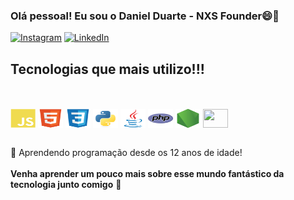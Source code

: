 ### Olá pessoal! Eu sou o Daniel Duarte - NXS Founder😄🚀 


[![Instagram](https://img.shields.io/badge/Instagram-E4405F?style=for-the-badge&logo=instagram&logoColor=white)](https://www.instagram.com/dani__s2__/)
[![LinkedIn](https://img.shields.io/badge/linkedin-836FFF?style=for-the-badge&logo=linkedin&logoColor=white)](https://www.linkedin.com/in/daniel-duarte-b53806224/)

<!-- ![Gutoneitzke GitHub stats](https://github-readme-stats.vercel.app/api?username=gutoneitzke&show_icons=true&theme=tokyonight&count_private=true)-->

## Tecnologias que mais utilizo!!!
<br>
  <div style="display: inline_block"><br>
    <img align="center" alt="" height="30" width="40" src="https://raw.githubusercontent.com/devicons/devicon/master/icons/javascript/javascript-plain.svg">
    <img align="center" alt="" height="30" width="40" src="https://raw.githubusercontent.com/devicons/devicon/master/icons/html5/html5-original.svg">
    <img align="center" alt="" height="30" width="40" src="https://raw.githubusercontent.com/devicons/devicon/master/icons/css3/css3-original.svg">
    <img align="center" alt="" height="30" width="40" src="https://raw.githubusercontent.com/devicons/devicon/master/icons/python/python-original.svg">
    <img align="center" alt="" height="30" width="40" src="https://raw.githubusercontent.com/devicons/devicon/master/icons/java/java-original.svg">
    <img align="center" alt="" height="30" width="40" src="https://raw.githubusercontent.com/devicons/devicon/master/icons/php/php-original.svg">
    <img align="center" alt="" height="30" width="40" src="https://raw.githubusercontent.com/devicons/devicon/master/icons/nodejs/nodejs-original.svg">
    <img align="center" alt="" height="30" width="40" src="https://raw.githubusercontent.com/devicons/devicon/master/linux/python/linux-original.svg">
  </div>
<br/>

🔴 Aprendendo programação desde os 12 anos de idade!
<br><br>
<b>Venha aprender um pouco mais sobre esse mundo fantástico da tecnologia junto comigo</b> 🚀
